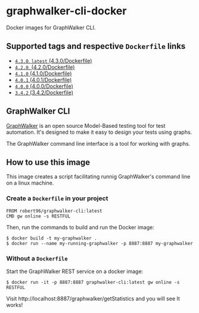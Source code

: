 # graphwalker-cli-docker

Docker images for GraphWalker CLI.

## Supported tags and respective `Dockerfile` links

* [`4.3.0`, `latest` (4.3.0/Dockerfile)](https://github.com/Robert-96/graphwalker-cli-docker/blob/master/4.3.0/Dockerfile)
* [`4.2.0`, (4.2.0/Dockerfile)](https://github.com/Robert-96/graphwalker-cli-docker/blob/master/4.2.0/Dockerfile)
* [`4.1.0` (4.1.0/Dockerfile)](https://github.com/Robert-96/graphwalker-cli-docker/blob/master/4.1.0/Dockerfile)
* [`4.0.1` (4.0.1/Dockerfile)](https://github.com/Robert-96/graphwalker-cli-docker/blob/master/4.0.1/Dockerfile)
* [`4.0.0` (4.0.0/Dockerfile)](https://github.com/Robert-96/graphwalker-cli-docker/blob/master/4.0.0/Dockerfile)
* [`3.4.2` (3.4.2/Dockerfile)](https://github.com/Robert-96/graphwalker-cli-docker/blob/master/3.4.2/Dockerfile)

## GraphWalker CLI

[GraphWalker](http://graphwalker.github.io/) is an open source Model-Based testing tool for test automation. It's designed to make it easy to design your tests using graphs.

The GraphWalker command line interface is a tool for working with graphs.

## How to use this image

This image creates a script facilitating runnig GraphWalker's command line on a linux machine.

### Create a `Dockerfile` in your project

```
FROM robert96/graphwalker-cli:latest
CMD gw online -s RESTFUL
```

Then, run the commands to build and run the Docker image:

```
$ docker build -t my-graphwalker .
$ docker run --name my-running-graphwalker -p 8887:8887 my-graphwalker
```

### Without a `Dockerfile`

Start the GraphWalker REST service on a docker image:

```
$ docker run -it -p 8887:8887 graphwalker-cli:latest gw online -s RESTFUL
```

Visit http://localhost:8887/graphwalker/getStatistics and you will see It works!
